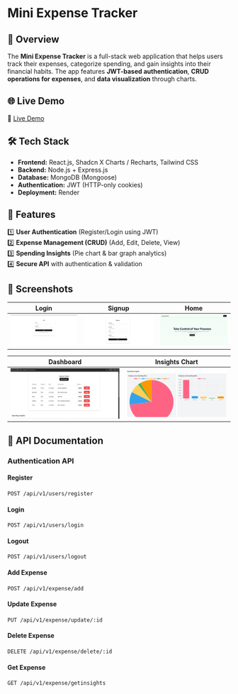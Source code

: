 # Mini Expense Tracker

## 🚀 Overview

The **Mini Expense Tracker** is a full-stack web application that helps users track their expenses, categorize spending, and gain insights into their financial habits. The app features **JWT-based authentication**, **CRUD operations for expenses**, and **data visualization** through charts.

## 🌐 Live Demo

🔗 [Live Demo](https://expense-tracker-frontend-yrfq.onrender.com/) 

## 🛠️ Tech Stack

- **Frontend:** React.js, Shadcn X Charts / Recharts, Tailwind CSS
- **Backend:** Node.js + Express.js 
- **Database:** MongoDB (Mongoose) 
- **Authentication:** JWT (HTTP-only cookies)
- **Deployment:** Render

## 🌟 Features

1️⃣ **User Authentication** (Register/Login using JWT)  
2️⃣ **Expense Management (CRUD)** (Add, Edit, Delete, View)  
3️⃣ **Spending Insights** (Pie chart & bar graph analytics)  
4️⃣ **Secure API** with authentication & validation

## 📸 Screenshots

| Login                               | Signup                                | Home                              |
| ----------------------------------- | ------------------------------------- | --------------------------------- |
| ![Login](./client/public/login.png) | ![Signup](./client/public/signup.png) | ![Home](./client/public/home.png) |

| Dashboard                                   | Insights Chart                            |
| ------------------------------------------- | ----------------------------------------- |
| ![Dashboard](./client/public/dashboard.png) | ![Insights](./client/public/insights.png) |

## 📜 API Documentation

### **Authentication API**

#### **Register**

```http
POST /api/v1/users/register
```

#### **Login**

```http
POST /api/v1/users/login
```

#### **Logout**

```http
POST /api/v1/users/logout
```

#### **Add Expense**

```http
POST /api/v1/expense/add
```

#### **Update Expense**

```http
PUT /api/v1/expense/update/:id
```

#### **Delete Expense**

```http
DELETE /api/v1/expense/delete/:id
```

#### **Get Expense**

```http
GET /api/v1/expense/getinsights
```
